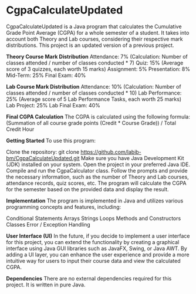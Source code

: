 # CgpaCalculateUpdated

CgpaCalculateUpdated is a Java program that calculates the Cumulative Grade Point Average (CGPA) for a whole semester of a student. It takes into account both Theory and Lab courses, considering their respective mark distributions. This project is an updated version of a previous project.

**Theory Course Mark Distribution**
Attendance: 7% (Calculation: Number of classes attended / number of classes conducted * 7)
Quiz: 15% (Average score of 3 quizzes, each worth 15 marks)
Assignment: 5%
Presentation: 8%
Mid-Term: 25%
Final Exam: 40%

**Lab Course Mark Distribution**
Attendance: 10% (Calculation: Number of classes attended / number of classes conducted * 10)
Lab Performance: 25% (Average score of 5 Lab Performance Tasks, each worth 25 marks)
Lab Project: 25%
Lab Final Exam: 40%

**Final CGPA Calculation**
The CGPA is calculated using the following formula:
(Summation of all course grade points (Credit * Course Grade)) / Total Credit Hour

**Getting Started**
To use this program:

Clone the repository: git clone https://github.com/labib-bm/CgpaCalculateUpdated.git
Make sure you have Java Development Kit (JDK) installed on your system.
Open the project in your preferred Java IDE.
Compile and run the CgpaCalculator class.
Follow the prompts and provide the necessary information, such as the number of Theory and Lab courses, attendance records, quiz scores, etc.
The program will calculate the CGPA for the semester based on the provided data and display the result.

**Implementation**
The program is implemented in Java and utilizes various programming concepts and features, including:

Conditional Statements
Arrays
Strings
Loops
Methods and Constructors
Classes
Error / Exception Handling

**User Interface (UI)**
In the future, if you decide to implement a user interface for this project, you can extend the functionality by creating a graphical interface using Java GUI libraries such as JavaFX, Swing, or Java AWT. By adding a UI layer, you can enhance the user experience and provide a more intuitive way for users to input their course data and view the calculated CGPA.

**Dependencies**
There are no external dependencies required for this project. It is written in pure Java.
